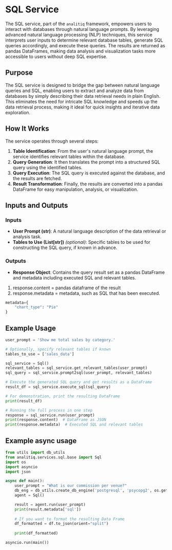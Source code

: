 # SQL Service

The SQL service, part of the `analitiq` framework, empowers users to interact with databases through natural language prompts. By leveraging advanced natural language processing (NLP) techniques, this service interprets user inputs to determine relevant database tables, generate SQL queries accordingly, and execute these queries. The results are returned as pandas DataFrames, making data analysis and visualization tasks more accessible to users without deep SQL expertise.

## Purpose

The SQL service is designed to bridge the gap between natural language queries and SQL, enabling users to extract and analyze data from databases by simply describing their data retrieval needs in plain English. This eliminates the need for intricate SQL knowledge and speeds up the data retrieval process, making it ideal for quick insights and iterative data exploration.

## How It Works

The service operates through several steps:
1. **Table Identification**: From the user's natural language prompt, the service identifies relevant tables within the database.
2. **Query Generation**: It then translates the prompt into a structured SQL query using the identified tables.
3. **Query Execution**: The SQL query is executed against the database, and the results are fetched.
4. **Result Transformation**: Finally, the results are converted into a pandas DataFrame for easy manipulation, analysis, or visualization.

## Inputs and Outputs

### Inputs
- **User Prompt (str)**: A natural language description of the data retrieval or analysis task.
- **Tables to Use (List[str])** *(optional)*: Specific tables to be used for constructing the SQL query, if known in advance.

### Outputs
- **Response Object**: Contains the query result set as a pandas DataFrame and metadata including executed SQL and relevant tables.
1. response.content = pandas dataframe of the result
2. response.metadata = metadata, such as SQL that has been executed.
```python
metadata={
    "chart_type": "Pie"
}
```

## Example Usage

```python
user_prompt = 'Show me total sales by category.'

# Optionally, specify relevant tables if known
tables_to_use = ['sales_data']

sql_service = Sql()
relevant_tables = sql_service.get_relevant_tables(user_prompt)
sql_query = sql_service.prompt2sql(user_prompt, relevant_tables)

# Execute the generated SQL query and get results as a DataFrame
result_df = sql_service.execute_sql(sql_query)

# For demonstration, print the resulting DataFrame
print(result_df)

# Running the full process in one step
response = sql_service.run(user_prompt)
print(response.content)  # DataFrame as JSON
print(response.metadata)  # Executed SQL and relevant tables
```

## Example async usage
```python
from utils import db_utils
from analitiq.services.sql.base import Sql
import os
import asyncio
import json

async def main():
    user_prompt = "What is our commission per venue?"
    db_eng = db_utils.create_db_engine('postgresql', 'psycopg2', os.getenv("POSTGRES_HOST"), os.getenv("POSTGRES_PORT"), os.getenv("POSTGRES_USER"), os.getenv("POSTGRES_PASSWORD"), os.getenv("POSTGRES_DB"), 'sample_data')
    agent = Sql()

    result = agent.run(user_prompt)
    print(result.metadata['sql'])
    
    # If you want to format the resulting Data Frame
    df_formatted = df.to_json(orient="split")
    
    print(df_formatted)

asyncio.run(main())
```